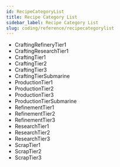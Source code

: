 ```yaml
---
id: RecipeCategoryList
title: Recipe Category List
sidebar_label: Recipe Category List
slug: coding/reference/recipecategorylist
---
```


 - CraftingRefineryTier1
 - CraftingResearchTier1
 - CraftingTier1
 - CraftingTier2
 - CraftingTier3
 - CraftingTierSubmarine
 - ProductionTier1
 - ProductionTier2
 - ProductionTier3
 - ProductionTierSubmarine
 - RefinementTier1
 - RefinementTier2
 - RefinementTier3
 - ResearchTier1
 - ResearchTier2
 - ResearchTier3
 - ScrapTier1
 - ScrapTier2
 - ScrapTier3